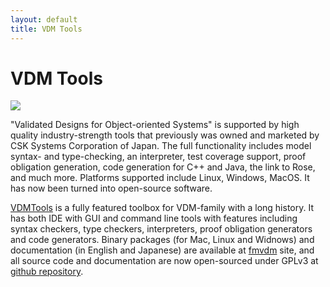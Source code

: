 ```yaml
---
layout: default
title: VDM Tools
---
```

# VDM Tools

<img src="{{site.url}}/publications/books/VDMToolsLogo.jpg"/>

"Validated Designs for Object-oriented Systems" is supported by high quality industry-strength tools that previously was owned and marketed by CSK Systems Corporation of Japan. The full functionality includes model syntax- and type-checking, an interpreter, test coverage support, proof obligation generation, code generation for C++ and Java, the link to Rose, and much more. Platforms supported include Linux, Windows, MacOS. It has now been turned into open-source software. 

[VDMTools](http://fmvdm.org/) is a fully featured toolbox for VDM-family with a long history. It has both IDE with GUI and command line tools with features including syntax checkers, type checkers, interpreters, proof obligation generators and code generators. Binary packages (for Mac, Linux and Widnows) and documentation (in English and Japanese) are available at [fmvdm](http://fmvdm.org/) site, and all source code and documentation are now open-sourced under GPLv3 at [github repository](http://github.com/vdmtools/vdmtools/).
